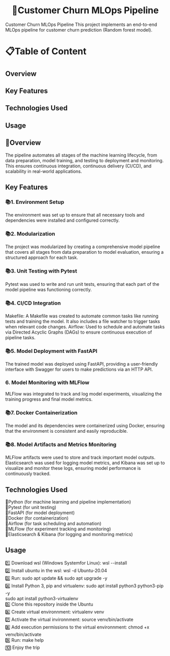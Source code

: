 <h1 align="center">🤖Customer Churn MLOps Pipeline</h1>

Customer Churn MLOps Pipeline
This project implements an end-to-end MLOps pipeline for customer churn prediction (Random forest model).

# 📋Table of Content

## Overview
## Key Features
## Technologies Used
## Usage

## 📜Overview

The pipeline automates all stages of the machine learning lifecycle, from data preparation, model training, and testing to deployment and monitoring. This ensures continuous integration, continuous delivery (CI/CD), and scalability in real-world applications.

## Key Features

### 📚1. Environment Setup

The environment was set up to ensure that all necessary tools and dependencies were installed and configured correctly.

### 📚2. Modularization

The project was modularized by creating a comprehensive model pipeline that covers all stages from data preparation to model evaluation, ensuring a structured approach for each task.

### 📚3. Unit Testing with Pytest

Pytest was used to write and run unit tests, ensuring that each part of the model pipeline was functioning correctly.

### 📚4. CI/CD Integration

Makefile: A Makefile was created to automate common tasks like running tests and training the model. It also includes a file watcher to trigger tasks when relevant code changes.
Airflow: Used to schedule and automate tasks via Directed Acyclic Graphs (DAGs) to ensure continuous execution of pipeline tasks.

### 📚5. Model Deployment with FastAPI

The trained model was deployed using FastAPI, providing a user-friendly interface with Swagger for users to make predictions via an HTTP API.
### 6. Model Monitoring with MLFlow
MLFlow was integrated to track and log model experiments, visualizing the training progress and final model metrics.

### 📚7. Docker Containerization

The model and its dependencies were containerized using Docker, ensuring that the environment is consistent and easily reproducible.

### 📚8. Model Artifacts and Metrics Monitoring

MLFlow artifacts were used to store and track important model outputs.
Elasticsearch was used for logging model metrics, and Kibana was set up to visualize and monitor these logs, ensuring model performance is continuously tracked.

## Technologies Used

🔬Python (for machine learning and pipeline implementation) <br>
🔬Pytest (for unit testing) <br>
🔬FastAPI (for model deployment) <br>
🔬Docker (for containerization) <br>
🔬Airflow (for task scheduling and automation) <br>
🔬MLFlow (for experiment tracking and monitoring) <br>
🔬Elasticsearch & Kibana (for logging and monitoring metrics) <br>

## Usage

1️⃣ Download wsl (Windows Systemfor Linux): wsl --install <br>
2️⃣ Install ubuntu in the wsl: wsl -d Ubuntu-20.04 <br>
3️⃣ Run:  sudo apt update && sudo apt upgrade -y <br>
4️⃣ Install Python 3, pip and virtualenv: sudo apt install python3 python3-pip -y <br>
sudo apt install python3-virtualenv <br>
5️⃣ Clone this repository inside the Ubuntu <br>
6️⃣ Create virtual environnment: virtualenv venv <br>
7️⃣ Activate the virtual invironnment:  source venv/bin/activate <br>
8️⃣ Add execution permissions to the virtual environnment:  chmod +x venv/bin/activate <br>
9️⃣ Run: make help <br>
🔟 Enjoy the trip <br>
